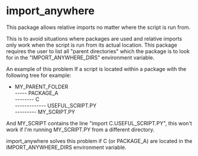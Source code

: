 # import_anywhere
This package allows relative imports no matter where the script is run from.

This is to avoid situations where packages are used and relative imports only work when the script
is run from its actual location. This package requires the user to list all "parent directories" which
 the package is to  look for in the "IMPORT_ANYWHERE_DIRS" environment variable.

An example of this problem
If a script is located within a package with the following tree for example:

 - MY_PARENT_FOLDER  
 ----- PACKAGE_A  
 --------  C  
 ------------- USEFUL_SCRIPT.PY  
 --------- MY_SCRIPT.PY

And MY_SCRIPT contains the line "import C.USEFUL_SCRIPT.PY", this won't work if I'm running MY_SCRIPT.PY
from a different directory.

import_anywhere solves this problem if C (or PACKAGE_A) are located in the IMPORT_ANYWHERE_DIRS environment variable.
